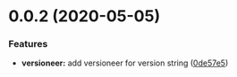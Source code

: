 # 0.0.2 (2020-05-05)


### Features

* **versioneer:** add versioneer for version string ([0de57e5](https://github.com/chime-experiment/chimedb_node/commit/0de57e5296503cc7f52e1b83a66938e0d4d39f25))



